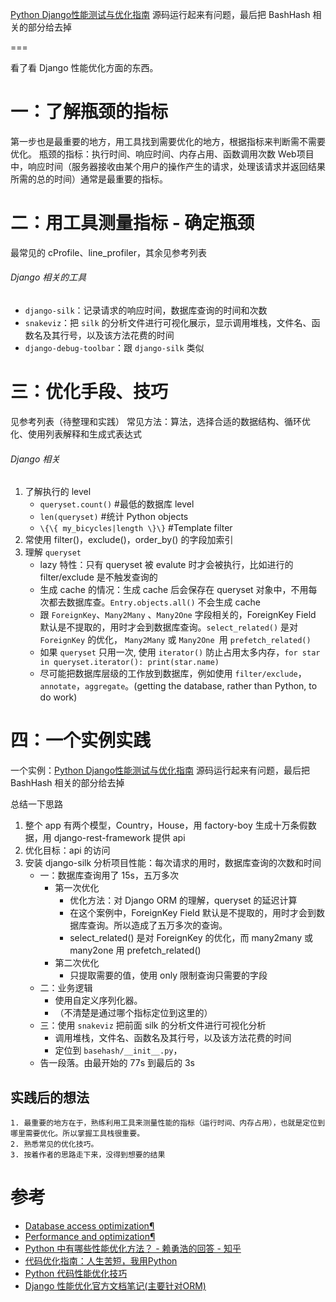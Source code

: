 [Python Django性能测试与优化指南](http://blog.csdn.net/dev_csdn/article/details/78782570)
源码运行起来有问题，最后把 BashHash 相关的部分给去掉

===

看了看 Django 性能优化方面的东西。

# 一：了解瓶颈的指标
第一步也是最重要的地方，用工具找到需要优化的地方，根据指标来判断需不需要优化。
瓶颈的指标：执行时间、响应时间、内存占用、函数调用次数
Web项目中，响应时间（服务器接收由某个用户的操作产生的请求，处理该请求并返回结果所需的总的时间）通常是最重要的指标。

# 二：用工具测量指标 - 确定瓶颈
最常见的 cProfile、line_profiler，其余见参考列表

###### Django 相关的工具
- `django-silk`：记录请求的响应时间，数据库查询的时间和次数  
- `snakeviz`：把 `silk` 的分析文件进行可视化展示，显示调用堆栈，文件名、函数名及其行号，以及该方法花费的时间  
- `django-debug-toolbar`：跟 `django-silk` 类似  

# 三：优化手段、技巧
见参考列表（待整理和实践）
常见方法：算法，选择合适的数据结构、循环优化、使用列表解释和生成式表达式

###### Django 相关
1. 了解执行的 level
    - `queryset.count()` #最低的数据库 level
    - `len(queryset)` #统计 Python objects
    - `\{\{ my_bicycles|length \}\}` #Template filter
2. 常使用 filter()，exclude()，order_by() 的字段加索引
3. 理解 `queryset`
    - lazy 特性：只有 queryset 被 evalute 时才会被执行，比如进行的 filter/exclude 是不触发查询的
    - 生成 cache 的情况：生成 cache 后会保存在 queryset 对象中，不用每次都去数据库查。`Entry.objects.all()` 不会生成 cache
    - 跟 `ForeignKey`、`Many2Many` 、`Many2One` 字段相关的，ForeignKey Field 默认是不提取的，用时才会到数据库查询。`select_related()` 是对 `ForeignKey` 的优化， `Many2Many` 或 `Many2One `用 `prefetch_related()`
    - 如果 `queryset` 只用一次, 使用 `iterator()` 防止占用太多内存，`for star in queryset.iterator(): print(star.name)`
    - 尽可能把数据库层级的工作放到数据库，例如使用 `filter/exclude`，`annotate`，`aggregate`。(getting the database, rather than Python, to do work)

# 四：一个实例实践
一个实例：[Python Django性能测试与优化指南](http://blog.csdn.net/dev_csdn/article/details/78782570)
源码运行起来有问题，最后把 BashHash 相关的部分给去掉

总结一下思路
1. 整个 app 有两个模型，Country，House，用 factory-boy 生成十万条假数据，用 django-rest-framework 提供 api
2. 优化目标：api 的访问
3. 安装 django-silk 分析项目性能：每次请求的用时，数据库查询的次数和时间
    - 一：数据库查询用了 15s，五万多次
        - 第一次优化
            - 优化方法：对 Django ORM 的理解，queryset 的延迟计算
            - 在这个案例中，ForeignKey Field 默认是不提取的，用时才会到数据库查询。所以造成了五万多次的查询。
            - select_related() 是对 ForeignKey 的优化，而 many2many 或 many2one 用 prefetch_related()
        - 第二次优化
            - 只提取需要的值，使用 only 限制查询只需要的字段
    - 二：业务逻辑
        - 使用自定义序列化器。
        - （不清楚是通过哪个指标定位到这里的）
    - 三：使用 `snakeviz` 把前面 silk 的分析文件进行可视化分析
        - 调用堆栈，文件名、函数名及其行号，以及该方法花费的时间
        - 定位到 `basehash/__init__.py`，
    - 告一段落。由最开始的 77s 到最后的 3s

## 实践后的想法
    1. 最重要的地方在于，熟练利用工具来测量性能的指标（运行时间、内存占用），也就是定位到哪里需要优化。所以掌握工具栈很重要。
    2. 熟悉常见的优化技巧。
    3. 按着作者的思路走下来，没得到想要的结果

# 参考
- [Database access optimization¶](https://docs.djangoproject.com/en/2.0/topics/db/optimization/)
- [Performance and optimization¶](https://docs.djangoproject.com/en/2.0/topics/performance/)
- [Python 中有哪些性能优化方法？ - 赖勇浩的回答 - 知乎](https://www.zhihu.com/question/30848372/answer/51531696)
- [代码优化指南：人生苦短，我用Python](https://www.jiqizhixin.com/articles/2017-11-20-5)
- [Python 代码性能优化技巧](https://www.ibm.com/developerworks/cn/linux/l-cn-python-optim/index.html)
- [Django 性能优化官方文档笔记(主要针对ORM)](https://changchen.me/blog/20170503/django-performance-and-optimisation/)

